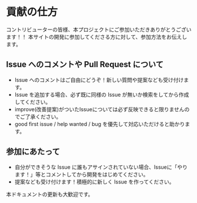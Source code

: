 # 貢献の仕方

コントリビューターの皆様、本プロジェクトにご参加いただきありがとうございます！！
本サイトの開発に参加してくださる方に対して、参加方法をお伝えします。

## Issue へのコメントや Pull Request について
* Issue へのコメントはご自由にどうぞ！新しい質問や提案なども受け付けます。
* Issue を追加する場合、必ず既に同様の Issue が無いか検索をしてから作成してください。
* improve(改善提案)がついたIssueについては必ず反映できると限りませんのでご了承ください。
* good first issue / help wanted / bug を優先して対応いただけると助かります。

## 参加にあたって
* 自分ができそうな Issue に誰もアサインされていない場合、Issueに「やります！」等とコメントしてから開発をはじめてください。
* 提案なども受け付けます！積極的に新しく Issue を作ってください。

本ドキュメントの更新も大歓迎です。